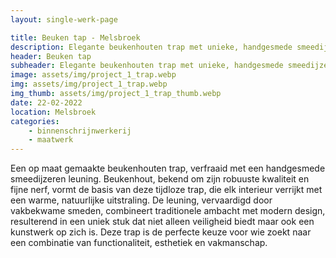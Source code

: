 ```yaml
---
layout: single-werk-page

title: Beuken tap - Melsbroek
description: Elegante beukenhouten trap met unieke, handgesmede smeedijzeren leuning. Perfecte synergie van stijl & duurzaamheid.
header: Beuken tap
subheader: Elegante beukenhouten trap met unieke, handgesmede smeedijzeren leuning.
image: assets/img/project_1_trap.webp
img: assets/img/project_1_trap.webp
img_thumb: assets/img/project_1_trap_thumb.webp
date: 22-02-2022
location: Melsbroek
categories: 
    - binnenschrijnwerkerij
    - maatwerk
---
```


Een op maat gemaakte beukenhouten trap, verfraaid met een handgesmede smeedijzeren leuning. Beukenhout, bekend om zijn robuuste kwaliteit en fijne nerf, vormt de basis van deze tijdloze trap, die elk interieur verrijkt met een warme, natuurlijke uitstraling. De leuning, vervaardigd door vakbekwame smeden, combineert traditionele ambacht met modern design, resulterend in een uniek stuk dat niet alleen veiligheid biedt maar ook een kunstwerk op zich is. Deze trap is de perfecte keuze voor wie zoekt naar een combinatie van functionaliteit, esthetiek en vakmanschap.